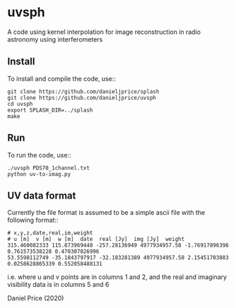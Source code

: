 uvsph
=======
A code using kernel interpolation for image reconstruction in radio astronomy using interferometers


Install
-------
To install and compile the code, use::

```
git clone https://github.com/danieljprice/splash
git clone https://github.com/danieljprice/uvsph
cd uvsph
export SPLASH_DIR=../splash
make
```

Run
---
To run the code, use::
```
./uvsph PDS70_1channel.txt
python uv-to-imag.py
```

UV data format
--------------
Currently the file format is assumed to be a simple ascii file with the following format::

```
# x,y,z,date,real,im,weight
# u [m]  v [m]  w [m]  date  real [Jy]  img [Jy]  weight
315.460082333 115.873969448 -257.28136949 4977934957.58 -1.76917896396 0.761573538228 0.470307826996
53.5598112749 -35.1843797917 -32.183281389 4977934957.58 2.15451703883 0.0258628865339 0.552058488131
```

i.e. where u and v points are in columns 1 and 2, and the real and imaginary visibility data is in columns 5 and 6

Daniel Price (2020)
